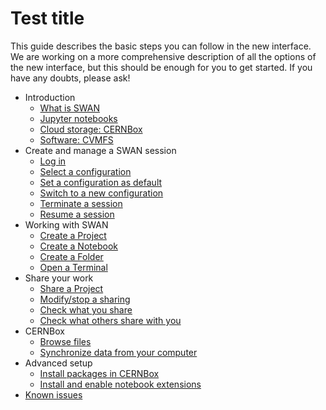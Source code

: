 # Test title

This guide describes the basic steps you can follow in the new interface. We are working on a more comprehensive description of all the options of the new interface, but this should be enough for you to get started. If you have any doubts, please ask!

* Introduction
    * [What is SWAN](level_1_1.md)
    * [Jupyter notebooks](level_1_1.md)
    * [Cloud storage: CERNBox](level_1_1.md)
    * [Software: CVMFS](level_1_1.md)
* Create and manage a SWAN session
    * [Log in](level_1_1.md)
    * [Select a configuration](level_1_1.md)
    * [Set a configuration as default](level_1_1.md)
    * [Switch to a new configuration](level_1_1.md)
    * [Terminate a session](level_1_1.md)
    * [Resume a session](level_1_1.md)
* Working with SWAN
    * [Create a Project](level_1_1.md)
    * [Create a Notebook](level_1_1.md)
    * [Create a Folder](level_1_1.md)
    * [Open a Terminal](level_1_1.md)
* Share your work
    * [Share a Project](level_1_1.md)
    * [Modify/stop a sharing](level_1_1.md)
    * [Check what you share](level_1_1.md)
    * [Check what others share with you](level_1_1.md)
* CERNBox
    * [Browse files](level_1_1.md)
    * [Synchronize data from your computer](level_1_1.md)
* Advanced setup
    * [Install packages in CERNBox](level_1_1.md)
    * [Install and enable notebook extensions](level_1_1.md)
* [Known issues](level_1_1.md)
